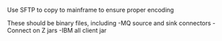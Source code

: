 Use SFTP to copy to mainframe to ensure proper encoding

These should be binary files, including
-MQ source and sink connectors
-Connect on Z jars
-IBM all client jar

